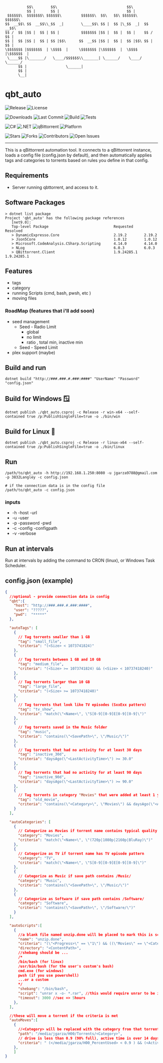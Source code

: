 ```
          $$\        $$\                                $$\               
          $$ |       $$ |                               $$ |              
 $$$$$$\  $$$$$$$\ $$$$$$\         $$$$$$\  $$\   $$\ $$$$$$\    $$$$$$\  
$$  __$$\ $$  __$$\\_$$  _|        \____$$\ $$ |  $$ |\_$$  _|  $$  __$$\ 
$$ /  $$ |$$ |  $$ | $$ |          $$$$$$$ |$$ |  $$ |  $$ |    $$ /  $$ |
$$ |  $$ |$$ |  $$ | $$ |$$\      $$  __$$ |$$ |  $$ |  $$ |$$\ $$ |  $$ |
\$$$$$$$ |$$$$$$$  | \$$$$  |     \$$$$$$$ |\$$$$$$  |  \$$$$  |\$$$$$$  |
 \____$$ |\_______/   \____/$$$$$$\\_______| \______/    \____/  \______/ 
      $$ |                  \______|                                      
      $$ |                                                                
      \__|
```

# qbt_auto

![Release](https://img.shields.io/github/v/release/jgarza9788/qbt_auto?include_prereleases&label=latest)
![License](https://img.shields.io/badge/license-FSL-blue)

![Downloads](https://img.shields.io/github/downloads/jgarza9788/qbt_auto/total?label=downloads)
![Last Commit](https://img.shields.io/github/last-commit/jgarza9788/qbt_auto)
![Build](https://img.shields.io/github/actions/workflow/status/jgarza9788/qbt_auto/ci.yml?label=build)
![Tests](https://github.com/jgarza9788/qbt_auto/actions/workflows/tests.yml/badge.svg)


![C#](https://img.shields.io/badge/language-C%23-178600?logo=csharp)
![.NET](https://img.shields.io/badge/.NET-9.0-blue?logo=dotnet)
![qBittorrent](https://img.shields.io/badge/qBittorrent-automation-3D9AE8?logo=qbittorrent&logoColor=white)
![Platform](https://img.shields.io/badge/platform-Linux%20%7C%20Windows-white)

![Stars](https://img.shields.io/github/stars/jgarza9788/qbt_auto?style=social)
![Forks](https://img.shields.io/github/forks/jgarza9788/qbt_auto?style=social)
![Contributors](https://img.shields.io/github/contributors/jgarza9788/qbt_auto)
![Open Issues](https://img.shields.io/github/issues/jgarza9788/qbt_auto)


---

This is a qBittorrent automation tool.
It connects to a qBittorrent instance, loads a config file (config.json by default), and then automatically applies tags and categories to torrents based on rules you define in that config.



## Requirements

* Server running qbttorrent, and access to it.

## Software Packages
```
> dotnet list package
Project 'qbt_auto' has the following package references
   [net9.0]:
   Top-level Package                              Requested     Resolved
   > DynamicExpresso.Core                         2.19.2        2.19.2
   > Json5Core                                    1.0.12        1.0.12
   > Microsoft.CodeAnalysis.CSharp.Scripting      4.14.0        4.14.0
   > NLog                                         6.0.3         6.0.3
   > QBittorrent.Client                           1.9.24285.1   1.9.24285.1
```


## Features
* tags
* category 
* running Scripts (cmd, bash, pwsh, etc )
* moving files

### RoadMap (features that i'll add soon) 
* seed management 
  * Seed - Radio Limit
    * global
    * no limit
    * ratio , total min, inactive min
  * Seed - Speed Limit 
* plex support (maybe)


## Build and run
```
dotnet build "http://###.###.#.###:####" "UserName" "Password" "config.json"
```

## Build for Windows 🪟
```
dotnet publish ./qbt_auto.csproj -c Release -r win-x64 --self-contained true /p:PublishSingleFile=true -o ./bin/win

```

## Build for Linux 🐧
```
dotnet publish ./qbt_auto.csproj -c Release -r linux-x64 --self-contained true /p:PublishSingleFile=true -o ./bin/linux

```

## Run 
```
/path/to/qbt_auto -h http://192.168.1.250:8080 -u jgarza9788@gmail.com -p 3832Langley -c config.json
```
```
# if the connection data is in the config file
/path/to/qbt_auto -c config.json
```
### inputs
* -h -host -url
* -u -user 
* -p -password -pwd
* -c -config -configpath
* -v -verbose

## Run at intervals
Run at intervals by adding the command to CRON (linux), or Windows Task Scheduler.

## config.json (example)
```json
{
  //optional - provide connection data in config
  "qbt":{
    "host": "http://###.###.#.###:####",
    "user": "?????",
    "pwd":  "*****"
  },

  "autoTags": [
    {
      // Tag torrents smaller than 1 GB
      "tag": "small_file",
      "criteria": "(<Size> < 1073741824)" 
    },
    {
      // Tag torrents between 1 GB and 10 GB
      "tag": "medium_file",
      "criteria": "(<Size> >= 1073741824) && (<Size> < 10737418240)"
    },
    {
      // Tag torrents larger than 10 GB
      "tag": "large_file",
      "criteria": "(<Size> >= 10737418240)"
    },
    {
      // Tag torrents that look like TV episodes (SxxExx pattern)
      "tag": "tv_show",
      "criteria": "match(\"<Name>\", \"S[0-9][0-9]E[0-9][0-9]\")"
    },
    {
      // Tag torrents saved in the Music folder
      "tag": "music",
      "criteria": "contains(\"<SavePath>\", \"/Music/\")"
    },
    {
      // Tag torrents that had no activity for at least 30 days
      "tag": "inactive_30d",
      "criteria": "daysAgo(\"<LastActivityTime>\") >= 30.0"
    },
    {
      // Tag torrents that had no activity for at least 90 days
      "tag": "inactive_90d",
      "criteria": "daysAgo(\"<LastActivityTime>\") >= 90.0"
    },
    {
      // Tag torrents in category "Movies" that were added at least 1 year ago
      "tag": "old_movie",
      "criteria": "contains(\"<Category>\", \"Movies\") && daysAgo(\"<AddedOn>\") >= 365.0"
    }
  ],

  "autoCategories": [
    {
      // Categorize as Movies if torrent name contains typical quality markers
      "category": "Movies",
      "criteria": "match(\"<Name>\", \"(720p|1080p|2160p|BluRay)\")"
    },
    {
      // Categorize as TV if torrent name has TV episode pattern
      "category": "TV",
      "criteria": "match(\"<Name>\", \"S[0-9][0-9]E[0-9][0-9]\")"
    },
    {
      // Categorize as Music if save path contains /Music/
      "category": "Music",
      "criteria": "contains(\"<SavePath>\", \"/Music/\")"
    },
    {
      // Categorize as Software if save path contains /Software/
      "category": "Software",
      "criteria": "contains(\"<SavePath>\", \"/Software/\")"
    }
  ],

  "autoScripts":[
    {
      //a blank file named unzip.done will be placed to mark this is script was ran.
      "name": "unzip.done",
      "criteria": "(\"<Progress>\" == \"1\") && ((\"Movies\" == \"<Category>\") || (\"Shows\" == \"<Category>\")) && match(\"<ContentPath>\",\"(Shows|Movies)\")",
      "directory": "<ContentPath>",
      //shebang should be ...
      /*
      /bin/bash (for linux)
      /usr/bin/bash (for the user's custom's bash)
      cmd.exe (for windows)
      pwsh (if you use powershell)
      ...or a custom
      */
      "shebang": "/bin/bash", 
      "script": "unrar x -o- *.rar", //this would require unrar to be installed
      "timeout": 3000 //sec => 5hours
    },
  ],

  //these will move a torrent if the criteria is met
  "autoMoves":[
    {
      //<Category> will be replaced with the category from that torrent
      "path": "/media/jgarza/H00/Torrents/<Category>",
      // drive is less than 0.9 (90% full), active time is over 14 days, it's last active time is over 3 days ago, it was completed over 14, the category is Shows or Movies, and it's save path has S00 in it.
      "criteria": " (</media/jgarza/H00_PercentUsed> < 0.9 ) && (<ActiveTime>/864000000000 >= 14.0) && ( daysAgo(\"<LastActivityTime>\") >= 3.0) && (daysAgo(\"<LastSeenComplete>\") >= 14.0) && match(\"<Category>\",\"(Shows|Movies)\") && match(\"<SavePath>\",\"S00\") "
    },
    ]
}
```
